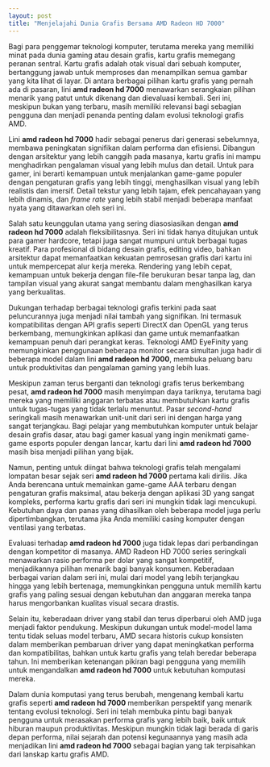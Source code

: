 ```yaml
---
layout: post
title: "Menjelajahi Dunia Grafis Bersama AMD Radeon HD 7000"
---
```


Bagi para penggemar teknologi komputer, terutama mereka yang memiliki minat pada dunia gaming atau desain grafis, kartu grafis memegang peranan sentral. Kartu grafis adalah otak visual dari sebuah komputer, bertanggung jawab untuk memproses dan menampilkan semua gambar yang kita lihat di layar. Di antara berbagai pilihan kartu grafis yang pernah ada di pasaran, lini **amd radeon hd 7000** menawarkan serangkaian pilihan menarik yang patut untuk dikenang dan dievaluasi kembali. Seri ini, meskipun bukan yang terbaru, masih memiliki relevansi bagi sebagian pengguna dan menjadi penanda penting dalam evolusi teknologi grafis AMD.

Lini **amd radeon hd 7000** hadir sebagai penerus dari generasi sebelumnya, membawa peningkatan signifikan dalam performa dan efisiensi. Dibangun dengan arsitektur yang lebih canggih pada masanya, kartu grafis ini mampu menghadirkan pengalaman visual yang lebih mulus dan detail. Untuk para gamer, ini berarti kemampuan untuk menjalankan game-game populer dengan pengaturan grafis yang lebih tinggi, menghasilkan visual yang lebih realistis dan imersif. Detail tekstur yang lebih tajam, efek pencahayaan yang lebih dinamis, dan *frame rate* yang lebih stabil menjadi beberapa manfaat nyata yang ditawarkan oleh seri ini.

Salah satu keunggulan utama yang sering diasosiasikan dengan **amd radeon hd 7000** adalah fleksibilitasnya. Seri ini tidak hanya ditujukan untuk para gamer hardcore, tetapi juga sangat mumpuni untuk berbagai tugas kreatif. Para profesional di bidang desain grafis, editing video, bahkan arsitektur dapat memanfaatkan kekuatan pemrosesan grafis dari kartu ini untuk mempercepat alur kerja mereka. Rendering yang lebih cepat, kemampuan untuk bekerja dengan file-file berukuran besar tanpa lag, dan tampilan visual yang akurat sangat membantu dalam menghasilkan karya yang berkualitas.

Dukungan terhadap berbagai teknologi grafis terkini pada saat peluncurannya juga menjadi nilai tambah yang signifikan. Ini termasuk kompatibilitas dengan API grafis seperti DirectX dan OpenGL yang terus berkembang, memungkinkan aplikasi dan game untuk memanfaatkan kemampuan penuh dari perangkat keras. Teknologi AMD EyeFinity yang memungkinkan penggunaan beberapa monitor secara simultan juga hadir di beberapa model dalam lini **amd radeon hd 7000**, membuka peluang baru untuk produktivitas dan pengalaman gaming yang lebih luas.

Meskipun zaman terus berganti dan teknologi grafis terus berkembang pesat, **amd radeon hd 7000** masih menyimpan daya tariknya, terutama bagi mereka yang memiliki anggaran terbatas atau membutuhkan kartu grafis untuk tugas-tugas yang tidak terlalu menuntut. Pasar *second-hand* seringkali masih menawarkan unit-unit dari seri ini dengan harga yang sangat terjangkau. Bagi pelajar yang membutuhkan komputer untuk belajar desain grafis dasar, atau bagi gamer kasual yang ingin menikmati game-game esports populer dengan lancar, kartu dari lini **amd radeon hd 7000** masih bisa menjadi pilihan yang bijak.

Namun, penting untuk diingat bahwa teknologi grafis telah mengalami lompatan besar sejak seri **amd radeon hd 7000** pertama kali dirilis. Jika Anda berencana untuk memainkan game-game AAA terbaru dengan pengaturan grafis maksimal, atau bekerja dengan aplikasi 3D yang sangat kompleks, performa kartu grafis dari seri ini mungkin tidak lagi mencukupi. Kebutuhan daya dan panas yang dihasilkan oleh beberapa model juga perlu dipertimbangkan, terutama jika Anda memiliki casing komputer dengan ventilasi yang terbatas.

Evaluasi terhadap **amd radeon hd 7000** juga tidak lepas dari perbandingan dengan kompetitor di masanya. AMD Radeon HD 7000 series seringkali menawarkan rasio performa per dolar yang sangat kompetitif, menjadikannya pilihan menarik bagi banyak konsumen. Keberadaan berbagai varian dalam seri ini, mulai dari model yang lebih terjangkau hingga yang lebih bertenaga, memungkinkan pengguna untuk memilih kartu grafis yang paling sesuai dengan kebutuhan dan anggaran mereka tanpa harus mengorbankan kualitas visual secara drastis.

Selain itu, keberadaan driver yang stabil dan terus diperbarui oleh AMD juga menjadi faktor pendukung. Meskipun dukungan untuk model-model lama tentu tidak seluas model terbaru, AMD secara historis cukup konsisten dalam memberikan pembaruan driver yang dapat meningkatkan performa dan kompatibilitas, bahkan untuk kartu grafis yang telah beredar beberapa tahun. Ini memberikan ketenangan pikiran bagi pengguna yang memilih untuk mengandalkan **amd radeon hd 7000** untuk kebutuhan komputasi mereka.

Dalam dunia komputasi yang terus berubah, mengenang kembali kartu grafis seperti **amd radeon hd 7000** memberikan perspektif yang menarik tentang evolusi teknologi. Seri ini telah membuka pintu bagi banyak pengguna untuk merasakan performa grafis yang lebih baik, baik untuk hiburan maupun produktivitas. Meskipun mungkin tidak lagi berada di garis depan performa, nilai sejarah dan potensi kegunaannya yang masih ada menjadikan lini **amd radeon hd 7000** sebagai bagian yang tak terpisahkan dari lanskap kartu grafis AMD.
